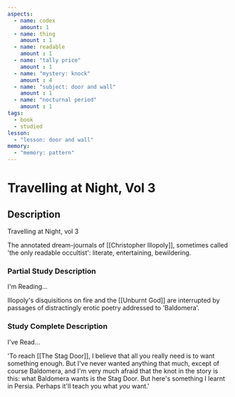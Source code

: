```yaml
---
aspects: 
  - name: codex
    amount: 1
  - name: thing
    amount : 1
  - name: readable
    amount : 1
  - name: "tally price"
    amount : 1
  - name: "mystery: knock"
    amount : 4
  - name: "subject: door and wall"
    amount : 1
  - name: "nocturnal period"
    amount : 1
tags:
  - book
  - studied
lesson:
  - "lesson: door and wall"
memory:
  - "memory: pattern"
---
```


# Travelling at Night, Vol 3

## Description
Travelling at Night, vol 3

The annotated dream-journals of [[Christopher Illopoly]], sometimes called 'the only readable occultist': literate, entertaining, bewildering.
### Partial Study Description
I'm Reading...

Illopoly's disquisitions on fire and the [[Unburnt God]] are interrupted by passages of distractingly erotic poetry addressed to 'Baldomera'.
### Study Complete Description
I've Read...

'To reach [[The Stag Door]], I believe that all you really need is to want something enough. But I've never wanted anything that much, except of course Baldomera, and I'm very much afraid that the knot in the story is this: what Baldomera wants is the Stag Door. But here's something I learnt in Persia. Perhaps it'll teach you what *you* want.'